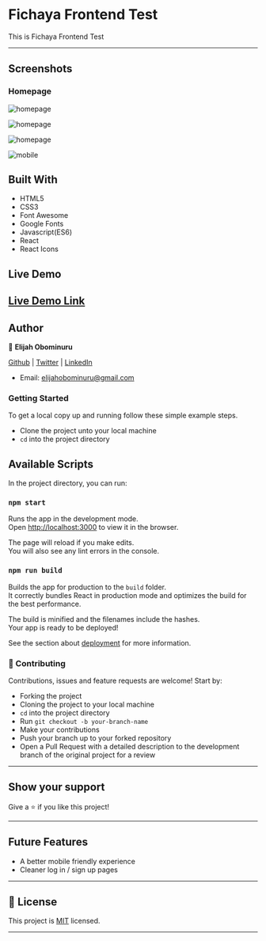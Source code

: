 # Fichaya Frontend Test

This is Fichaya Frontend Test

---

## Screenshots

### Homepage

![homepage](https://res.cloudinary.com/elijjaaahhhh/image/upload/v1611519656/FireShot_Capture_162_-_React_App_-_localhost_rvkdfp.png)

![homepage](https://res.cloudinary.com/elijjaaahhhh/image/upload/v1611519656/FireShot_Capture_165_-_React_App_-_localhost_jy9ltc.png)

![homepage](https://res.cloudinary.com/elijjaaahhhh/image/upload/v1611519656/FireShot_Capture_168_-_React_App_-_localhost_icwnmk.png)

![mobile](https://res.cloudinary.com/elijjaaahhhh/image/upload/v1611519656/FireShot_Capture_171_-_React_App_-_localhost_prquco.png)

## Built With

- HTML5
- CSS3
- Font Awesome
- Google Fonts
- Javascript(ES6)
- React
- React Icons

## Live Demo

[Live Demo Link](https://fichaya-frontend-test.netlify.app/)
---

## Author

👤 **Elijah Obominuru**

[Github](https://github.com/Elijahscriptdev) | [Twitter](https://twitter.com/ElijahObominuru) | [LinkedIn](https://www.linkedin.com/in/elijah-obominuru-0b730b143/)
- Email: elijahobominuru@gmail.com

### Getting Started

To get a local copy up and running follow these simple example steps.

- Clone the project unto your local machine
- `cd` into the project directory

## Available Scripts

In the project directory, you can run:

### `npm start`

Runs the app in the development mode.<br />
Open [http://localhost:3000](http://localhost:3000) to view it in the browser.

The page will reload if you make edits.<br />
You will also see any lint errors in the console.

### `npm run build`

Builds the app for production to the `build` folder.<br />
It correctly bundles React in production mode and optimizes the build for the best performance.

The build is minified and the filenames include the hashes.<br />
Your app is ready to be deployed!

See the section about [deployment](https://facebook.github.io/create-react-app/docs/deployment) for more information.

### 🤝 Contributing

Contributions, issues and feature requests are welcome! Start by:

- Forking the project
- Cloning the project to your local machine
- `cd` into the project directory
- Run `git checkout -b your-branch-name`
- Make your contributions
- Push your branch up to your forked repository
- Open a Pull Request with a detailed description to the development branch of the original project for a review

---

## Show your support

Give a ⭐️ if you like this project!

---

## Future Features

- A better mobile friendly experience
- Cleaner log in / sign up pages

---

## 📝 License

This project is [MIT](lic.url) licensed.

---
